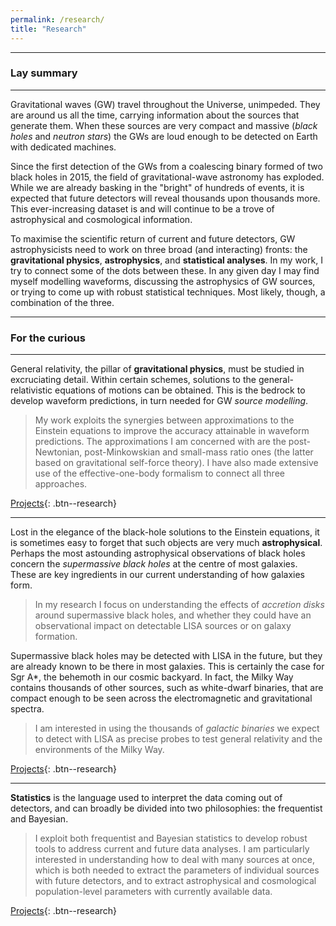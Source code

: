 ```yaml
---
permalink: /research/
title: "Research"
---
```


------------------

### Lay summary

------------------

Gravitational waves (GW) travel throughout the Universe, unimpeded. They are around us all the time, carrying information about the sources that generate them. When these sources are very compact and massive (*black holes* and *neutron stars*) the GWs are loud enough to be detected on Earth with dedicated machines.

Since the first detection of the GWs from a coalescing binary formed of two black holes in 2015, the field of gravitational-wave astronomy has exploded. While we are already basking in the "bright" of hundreds of events, it is expected that future detectors will reveal thousands upon thousands more. This ever-increasing dataset is and will continue to be a trove of astrophysical and cosmological information.

To maximise the scientific return of current and future detectors, GW astrophysicists need to work on three broad (and interacting) fronts: the **gravitational physics**, **astrophysics**, and **statistical analyses**. In my work, I try to connect some of the dots between these. In any given day I may find myself modelling waveforms, discussing the astrophysics of GW sources, or trying to come up with robust statistical techniques. Most likely, though, a combination of the three.


------------------

### For the curious

------------------


General relativity, the pillar of **gravitational physics**, must be studied in excruciating detail. Within certain schemes, solutions to the general-relativistic equations of motions can be obtained. This is the bedrock to develop waveform predictions, in turn needed for GW *source modelling*. 

>My work exploits the synergies between approximations to the Einstein equations to improve the accuracy attainable in waveform predictions. The approximations I am concerned with are the post-Newtonian, post-Minkowskian and small-mass ratio ones (the latter based on gravitational self-force theory). I have also made extensive use of the effective-one-body formalism to connect all three approaches.

[Projects](https://inspirehep.net/authors/1755036?ui-citation-summary=true){: .btn--research}


------------------


Lost in the elegance of the black-hole solutions to the Einstein equations, it is sometimes easy to forget that such objects are very much **astrophysical**. Perhaps the most astounding astrophysical observations of black holes concern the *supermassive black holes* at the centre of most galaxies. These are key ingredients in our current understanding of how galaxies form.

>In my research I focus on understanding the effects of *accretion disks* around supermassive black holes, and whether they could have an observational impact on detectable LISA sources or on galaxy formation.

Supermassive black holes may be detected with LISA in the future, but they are already known to be there in most galaxies. This is certainly the case for Sgr A\*, the behemoth in our cosmic backyard. In fact, the Milky Way contains thousands of other sources, such as white-dwarf binaries, that are compact enough to be seen across the electromagnetic and gravitational spectra.

>  I am interested in using  the thousands of *galactic binaries* we expect to detect with LISA as precise probes to test general relativity and the environments of the Milky Way.

[Projects](https://inspirehep.net/authors/1755036?ui-citation-summary=true){: .btn--research}


------------------


**Statistics** is the language used to interpret the data coming out of detectors, and can broadly be divided into two philosophies: the frequentist and Bayesian. 

>I exploit both frequentist and Bayesian statistics to develop robust tools to address current and future data analyses. I am particularly interested in understanding how to deal with many sources at once, which is both needed to extract the parameters of individual sources with future detectors, and to extract astrophysical and cosmological population-level parameters with currently available data.


[Projects](https://inspirehep.net/authors/1755036?ui-citation-summary=true){: .btn--research}
